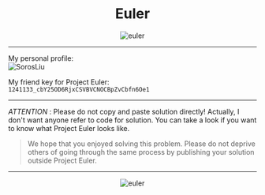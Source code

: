 <h1 align="center">Euler</h1>

<p align="center">
  <img src="https://projecteuler.net/images/euler_portrait.png" alt="euler" />
</p>

---

My personal profile:  
![SorosLiu](https://projecteuler.net/profile/SorosLiu.png)

My friend key for Project Euler:   
`1241133_cbY25OD6RjxCSVBVCNOCBpZvCbfn6Oe1`

---

*ATTENTION* : Please do not copy and paste solution directly! Actually, I don't want anyone refer to code for solution. You can take a look if you want to know what Project Euler looks like.

> We hope that you enjoyed solving this problem. Please do not deprive others of going through the same process by publishing your solution outside Project Euler.

---

<p align="center">
  <img src="https://projecteuler.net/images/euler_portrait2.png" alt="euler" />
</p>